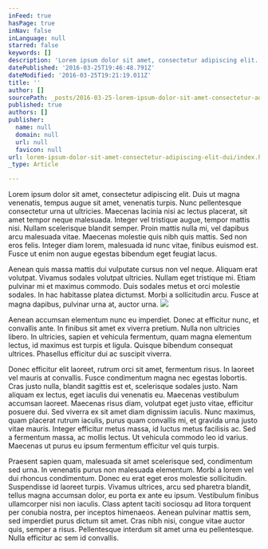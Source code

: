 ```yaml
---
inFeed: true
hasPage: true
inNav: false
inLanguage: null
starred: false
keywords: []
description: 'Lorem ipsum dolor sit amet, consectetur adipiscing elit. Duis ut magna venenatis, tempus augue sit amet, venenatis turpis. Nunc pellentesque consectetur urna ut ultricies. Maecenas lacinia nisi ac lectus placerat, sit amet tempor neque malesuada. Integer vel tristique augue, tempor mattis nisi. Nullam scelerisque blandit semper. Proin mattis nulla mi, vel dapibus arcu malesuada vitae. Maecenas molestie quis nibh quis mattis. Sed non eros felis. Integer diam lorem, malesuada id nunc vitae, finibus euismod est. Fusce ut enim non augue egestas bibendum eget feugiat lacus.'
datePublished: '2016-03-25T19:46:48.791Z'
dateModified: '2016-03-25T19:21:19.011Z'
title: ''
author: []
sourcePath: _posts/2016-03-25-lorem-ipsum-dolor-sit-amet-consectetur-adipiscing-elit-dui.md
published: true
authors: []
publisher:
  name: null
  domain: null
  url: null
  favicon: null
url: lorem-ipsum-dolor-sit-amet-consectetur-adipiscing-elit-dui/index.html
_type: Article

---
```

Lorem ipsum dolor sit amet, consectetur adipiscing elit. Duis ut magna venenatis, tempus augue sit amet, venenatis turpis. Nunc pellentesque consectetur urna ut ultricies. Maecenas lacinia nisi ac lectus placerat, sit amet tempor neque malesuada. Integer vel tristique augue, tempor mattis nisi. Nullam scelerisque blandit semper. Proin mattis nulla mi, vel dapibus arcu malesuada vitae. Maecenas molestie quis nibh quis mattis. Sed non eros felis. Integer diam lorem, malesuada id nunc vitae, finibus euismod est. Fusce ut enim non augue egestas bibendum eget feugiat lacus.

Aenean quis massa mattis dui vulputate cursus non vel neque. Aliquam erat volutpat. Vivamus sodales volutpat ultricies. Nullam eget tristique mi. Etiam pulvinar mi et maximus commodo. Duis sodales metus et orci molestie sodales. In hac habitasse platea dictumst. Morbi a sollicitudin arcu. Fusce at magna dapibus, pulvinar urna at, auctor urna.
![](https://the-grid-user-content.s3-us-west-2.amazonaws.com/5df5861f-b6e7-462c-ba7b-919f3f6a4d12.jpg)

Aenean accumsan elementum nunc eu imperdiet. Donec at efficitur nunc, et convallis ante. In finibus sit amet ex viverra pretium. Nulla non ultricies libero. In ultricies, sapien et vehicula fermentum, quam magna elementum lectus, id maximus est turpis et ligula. Quisque bibendum consequat ultrices. Phasellus efficitur dui ac suscipit viverra.

Donec efficitur elit laoreet, rutrum orci sit amet, fermentum risus. In laoreet vel mauris at convallis. Fusce condimentum magna nec egestas lobortis. Cras justo nulla, blandit sagittis est et, scelerisque sodales justo. Nam aliquam ex lectus, eget iaculis dui venenatis eu. Maecenas vestibulum accumsan laoreet. Maecenas risus diam, volutpat eget justo vitae, efficitur posuere dui. Sed viverra ex sit amet diam dignissim iaculis. Nunc maximus, quam placerat rutrum iaculis, purus quam convallis mi, et gravida urna justo vitae mauris. Integer efficitur metus massa, id luctus metus facilisis ac. Sed a fermentum massa, ac mollis lectus. Ut vehicula commodo leo id varius. Maecenas ut purus eu ipsum fermentum efficitur vel quis turpis.

Praesent sapien quam, malesuada sit amet scelerisque sed, condimentum sed urna. In venenatis purus non malesuada elementum. Morbi a lorem vel dui rhoncus condimentum. Donec eu erat eget eros molestie sollicitudin. Suspendisse id laoreet turpis. Vivamus ultrices, arcu sed pharetra blandit, tellus magna accumsan dolor, eu porta ex ante eu ipsum. Vestibulum finibus ullamcorper nisi non iaculis. Class aptent taciti sociosqu ad litora torquent per conubia nostra, per inceptos himenaeos. Aenean pulvinar mattis sem, sed imperdiet purus dictum sit amet. Cras nibh nisi, congue vitae auctor quis, semper a risus. Pellentesque interdum sit amet urna eu pellentesque. Nulla efficitur ac sem id convallis.